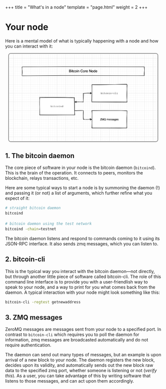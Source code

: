 +++
title = "What's in a node"
template = "page.html"
weight = 2
+++

# Your node

Here is a mental model of what is typically happening with a node and how you can interact with it:

<center>
  <img src="/images/overview/bitcoin-node.png" style="width: 50vw; border: 2px solid #888888; border-radius: 8px;"/>
</center>

## 1. The bitcoin daemon

The core piece of software in your node is the bitcoin daemon (`bitcoind`). This is the brain of the operation. It connects to peers, monitors the blockchain, relays transactions, etc. 

Here are some typical ways to start a node is by summoning the daemon (!) and passing it (or not) a list of arguments, which further refine what you expect of it:

```sh
# straight bitcoin daemon
bitcoind

# bitcoin daemon using the test network
bitcoind -chain=testnet
```

The bitcoin daemon listens and respond to commands coming to it using its JSON-RPC interface. It also sends zmq messages, which you can listen to. 

## 2. bitcoin-cli
This is the typical way you interact with the bitcoin daemon—not directly, but through another little piece of software called bitcoin-cli. The role of this command line interface is to provide you with a user-friendlish way to speak to your node, and a way to print for you what comes back from the daemon. A typical interaction with your node might look something like this:

```sh
bitcoin-cli -regtest getnewaddress
```

## 3. ZMQ messages

ZeroMQ messages are messages sent from your node to a specified port. In contrast to `bitcoin-cli` which requires you to poll the daemon for information, zmq messages are broadcasted automatically and do not require authentication. 

The daemon can send out many types of messages, but an example is upon arrival of a new block to your node. The daemon registers the new block, decides upon its validity, and automatically sends out the new block raw data to the specified zmq port, whether someone is listening or not (_verify this_). As a user, you can take advantage of this by writing software that listens to those messages, and can act upon them accordingly.
